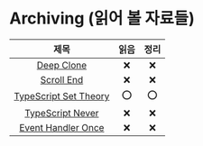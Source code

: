 # Archiving (읽어 볼 자료들)

|                                        제목                                         | 읽음 | 정리 |
| :---------------------------------------------------------------------------------: | :--: | :--: |
|             [Deep Clone](https://www.builder.io/blog/structured-clone)              |  ❌  |  ❌  |
|  [Scroll End](https://developer.chrome.com/blog/scrollend-a-new-javascript-event/)  |  ❌  |  ❌  |
| [TypeScript Set Theory](https://blog.thoughtspile.tech/2023/01/23/typescript-sets/) | ⭕️  | ⭕️  |
|             [TypeScript Never](https://www.zhenghao.io/posts/ts-never)              |  ❌  |  ❌  |
|      [Event Handler Once](https://javascriptweekly.com/link/134972/3e984c3fca)      |  ❌  |  ❌  |
